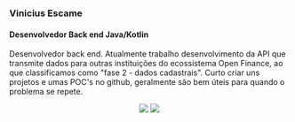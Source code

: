 ### Vinicius Escame
#### Desenvolvedor Back end Java/Kotlin

Desenvolvedor back end. Atualmente trabalho desenvolvimento da API que transmite dados para outras instituições do ecossistema Open Finance, ao que classificamos como "fase 2 - dados cadastrais".
Curto criar uns projetos e umas POC's no github, geralmente são bem úteis para quando o problema se repete.

<div align="center"> 
    <a href="https://www.linkedin.com/in/vinicius-escame" target="_blank"><img src="https://img.shields.io/badge/-LinkedIn-%230077B5?style=for-the-badge&logo=linkedin&logoColor=white" target="_blank"></a>
    <a href = "mailto:v.escame@gmail.com"><img src="https://img.shields.io/badge/-Gmail-%23333?style=for-the-badge&logo=gmail&logoColor=white" target="_blank"></a>
</div>
